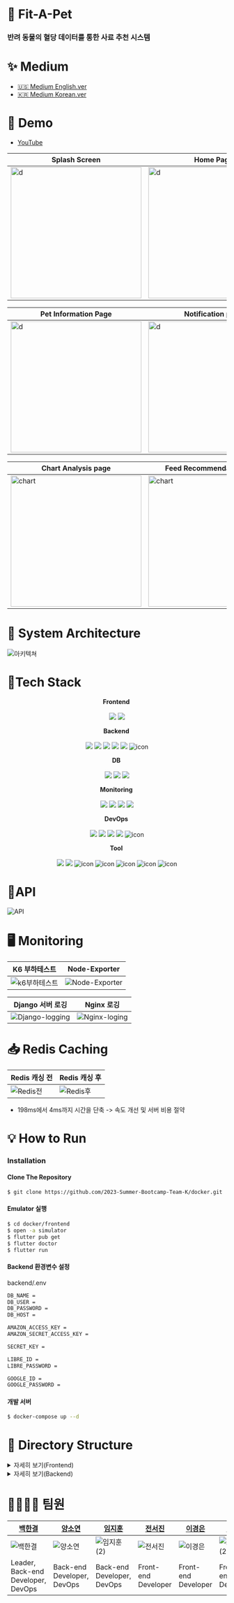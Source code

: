 # 🐶 Fit-A-Pet
<h3>반려 동물의 혈당 데이터를 통한 사료 추천 시스템<br></strong></h3>

# ✨ Medium

- [🇺🇸 Medium English.ver](https://medium.com/@ljh01051826177/fit-a-pet-ba7eb469753c)<br>
- [🇰🇷 Medium Korean.ver](https://medium.com/@ljh01051826177/fit-a-pet-%ED%98%88%EB%8B%B9-%EB%B6%84%EC%84%9D%EC%9D%84-%EA%B8%B0%EB%B0%98%EC%9C%BC%EB%A1%9C-%ED%95%9C-%EB%B0%98%EB%A0%A4%EB%8F%99%EB%AC%BC-%EC%82%AC%EB%A3%8C-%EC%B6%94%EC%B2%9C-%EC%8B%9C%EC%8A%A4%ED%85%9C-980cf430d620)

# 🎥 Demo

- [YouTube](https://youtu.be/VnJvDlnPRvQ) <br>

Splash Screen|Home Page|
-------------|---------|
<img width="300" alt="d" src="https://www.imageconvert.org/uploads/splash_gif1691070542.gif">|<img width="300" alt="d" src="https://www.imageconvert.org/uploads/home_gif1691073364.gif">|

Pet Information Page|Notification page|
-------------------|-----------------|
<img width="300" alt="d" src="https://www.imageconvert.org/uploads/%20%EC%84%A0%ED%83%9D_gif1691070315.gif">|<img width="300" alt="d" src="https://www.imageconvert.org/uploads/_gif1691071136.gif">|

Chart Analysis page|Feed Recommendation Page|
-------------------|------------------------|
<img width="300" alt="chart" src="https://www.imageconvert.org/uploads/chart_gif1691071450.gif">|<img width="300" alt="chart" src="https://www.imageconvert.org/uploads/_gif1691075403.gif">|


# 📐 System Architecture
![아키텍쳐](https://github.com/2023-Summer-Bootcamp-Team-K/.github/assets/127572801/c3ea26f7-c496-4bba-9e6c-d765a8f34862)


# 🔧Tech Stack

<p align="center">
<strong> Frontend <br></strong>
<br>
<img src="https://img.shields.io/badge/flutter-02569B?style=for-the-badge&logo=flutter&logoColor=white"> <img src="https://img.shields.io/badge/dart-0175C2?style=for-the-badge&logo=dart&logoColor=white">
</p>

<p align="center">
<strong> Backend <br></strong>
<br>
<img src="https://img.shields.io/badge/django-092E20?style=for-the-badge&logo=django&logoColor=white"> <img src="https://img.shields.io/badge/gunicorn-499848?style=for-the-badge&logo=gunicorn&logoColor=white"> <img src="https://img.shields.io/badge/DJANGO_REST-ff1709?style=for-the-badge&logo=django&logoColor=white&color=ff1709&labelColor=gray"> <img src="https://img.shields.io/badge/redis-DC382D?style=for-the-badge&logo=redis&logoColor=white"> <img src="https://img.shields.io/badge/nginx-009639?style=for-the-badge&logo=nginx&logoColor=white"> <img src="https://img.shields.io/badge/Swagger-85EA2D?style=for-the-badge&logo=Swagger&logoColor=black" alt="icon" />
</p>

<p align="center">
<strong> DB <br></strong>
<br>
<img src="https://img.shields.io/badge/mysql-4479A1?style=for-the-badge&logo=mysql&logoColor=white"> <img src="https://img.shields.io/badge/Amazon S3-DD344C?style=for-the-badge&logo=Amazon S3&logoColor=white"> <img src="https://img.shields.io/badge/amazonrds-527FFF?style=for-the-badge&logo=amazonrds&logoColor=white">
</p>

<p align="center">
<strong> Monitoring <br></strong>
<br>
<img src="https://img.shields.io/badge/grafana-F46800?style=for-the-badge&logo=grafana&logoColor=white"> <img src="https://img.shields.io/badge/elasticstack-005571?style=for-the-badge&logo=elasticstack&logoColor=white"> <img src="https://img.shields.io/badge/prometheus-E6522C?style=for-the-badge&logo=prometheus&logoColor=white">   <img src="https://img.shields.io/badge/node_exporter-E43526?style=for-the-badge&logoColor=black" >
</p>

<p align="center">
<strong> DevOps <br></strong>
<br>
<img src="https://img.shields.io/badge/docker-2496ED?style=for-the-badge&logo=docker&logoColor=white"> <img src="https://img.shields.io/badge/Amazon AWS-FF9900?style=for-the-badge&logo=Amazon AWS&logoColor=white"> <img src="https://img.shields.io/badge/githubactions-2088FF?style=for-the-badge&logo=githubactions&logoColor=white">  <img src="https://img.shields.io/badge/Amazon EC2-FF9900?style=for-the-badge&logo=Amazon EC2&logoColor=white"> <img src="https://img.shields.io/badge/k6-7D64FF?style=for-the-badge&logo=k6&logoColor=white" alt="icon" /> 
</p>

<p align="center">
<strong> Tool <br></strong>
<br>
<img src="https://img.shields.io/badge/GitKraken-179287?style=for-the-badge&logo=GitKraken&logoColor=white">  <img src="https://img.shields.io/badge/slack-4A154B?style=for-the-badge&logo=slack&logoColor=white"> <img src="https://img.shields.io/badge/figma-5B0BB5?style=for-the-badge&logo=figma&logoColor=white" alt="icon" /> <img src="https://img.shields.io/badge/Postman-FF6C37?style=for-the-badge&logo=Postman&logoColor=white" alt="icon" />  <img src="https://img.shields.io/badge/visualstudiocode-007ACC?style=for-the-badge&logo=visualstudiocode&logoColor=white" alt="icon" /> <img src="https://img.shields.io/badge/notion-000000?style=for-the-badge&logo=notion&logoColor=white" alt="icon" /> <img src="https://img.shields.io/badge/pycharm-D9411E?style=for-the-badge&logo=pycharm&logoColor=white" alt="icon" />
</p>



 
# 📍API
![API](https://github.com/2023-Summer-Bootcamp-Team-K/.github/assets/127572801/390803e9-6af7-4c6b-bcbd-b6c0ad36b456)


# 🖥️ Monitoring

 K6 부하테스트 | Node-Exporter |
---------------|---------------|
![k6부하테스트](https://github.com/2023-Summer-Bootcamp-Team-K/.github/assets/137742302/fbef9dc6-1e41-435e-a7eb-72e549165054)| ![Node-Exporter](https://github.com/2023-Summer-Bootcamp-Team-K/.github/assets/137742302/e286f841-6e3b-4567-bd6e-feeea75d0ae4)|

 Django 서버 로깅 | Nginx 로깅 |
---------------|---------------|
![Django-logging](https://github.com/2023-Summer-Bootcamp-Team-K/.github/assets/137742302/f633af9b-5cda-4aa2-a938-88417b9183c6)|![Nginx-loging](https://github.com/2023-Summer-Bootcamp-Team-K/.github/assets/137742302/26e59dcf-b5c1-474a-8959-24c347d5051c)|


# 📥 Redis Caching
Redis 캐싱 전 | Redis 캐싱 후 |
--------------|---------------|
![Redis전](https://github.com/2023-Summer-Bootcamp-Team-K/.github/assets/137742302/e456e2c2-9f8b-4da4-821a-11943eeface2)| ![Redis후](https://github.com/2023-Summer-Bootcamp-Team-K/.github/assets/137742302/f3dba902-c2aa-419a-93a5-c6aceeb162b8)|

- 198ms에서 4ms까지 시간을 단축 -> 속도 개선 및 서버 비용 절약

# 💡 How to Run

### Installation

#### Clone The Repository
```bash
$ git clone https://github.com/2023-Summer-Bootcamp-Team-K/docker.git
```

#### Emulator 실행
```bash
$ cd docker/frontend
$ open -a simulator
$ flutter pub get
$ flutter doctor
$ flutter run
```

#### Backend 환경변수 설정
backend/.env
```bash
DB_NAME =
DB_USER =
DB_PASSWORD = 
DB_HOST = 

AMAZON_ACCESS_KEY = 
AMAZON_SECRET_ACCESS_KEY =

SECRET_KEY = 

LIBRE_ID = 
LIBRE_PASSWORD =

GOOGLE_ID = 
GOOGLE_PASSWORD = 
```

#### 개발 서버
```bash
$ docker-compose up --d
```

# 📂 Directory Structure
<details>
<summary>자세히 보기(Frontend)</summary>
<div>

```bash
📦lib
 ┣ 📂components
 ┃ ┣ 📜info_card.dart
 ┃ ┣ 📜notification.dart
 ┃ ┗ 📜side_menu.dart
 ┣ 📂model
 ┃ ┗ 📜user.dart
 ┣ 📂page
 ┃ ┣ 📜create_page.dart
 ┃ ┣ 📜edit_page.dart
 ┃ ┗ 📜pet_info.dart
 ┣ 📂screens
 ┃ ┣ 📜chart_screen.dart
 ┃ ┣ 📜feed.dart
 ┃ ┣ 📜home_screen.dart
 ┃ ┗ 📜splash_screen.dart
 ┣ 📂widgets
 ┃ ┣ 📜daily_chart.dart
 ┃ ┣ 📜monthly_chart.dart
 ┃ ┗ 📜weekly_chart.dart
 ┣ 📜constant.dart
 ┣ 📜main.dart
 ┗ 📜profile_pic.dart
```

</div>
</details>

<details>
<summary>자세히 보기(Backend)</summary>
<div>

```bash
📦backend
 ┣ 📂codeNumber
 ┃ ┣ 📂migrations
 ┃ ┃ ┣ 📜0001_initial.py
 ┃ ┃ ┣ 📜0002_codenumber_device_num.py
 ┃ ┃ ┣ 📜0003_alter_codenumber_device_num.py
 ┃ ┃ ┣ 📜0004_alter_codenumber_device_num.py
 ┃ ┃ ┣ 📜0005_alter_codenumber_device_num.py
 ┃ ┃ ┣ 📜0006_alter_codenumber_device_num.py
 ┃ ┃ ┣ 📜0007_alter_codenumber_device_num.py
 ┃ ┃ ┗ 📜__init__.py
 ┃ ┣ 📜__init__.py
 ┃ ┣ 📜admin.py
 ┃ ┣ 📜apps.py
 ┃ ┣ 📜models.py
 ┃ ┣ 📜tests.py
 ┃ ┗ 📜views.py
 ┣ 📂config
 ┃ ┣ 📂__pycache__
 ┃ ┃ ┣ 📜__init__.cpython-311.pyc
 ┃ ┃ ┣ 📜settings.cpython-311.pyc
 ┃ ┃ ┣ 📜urls.cpython-311.pyc
 ┃ ┃ ┗ 📜wsgi.cpython-311.pyc
 ┃ ┣ 📂scripts
 ┃ ┃ ┗ 📜deploy.sh
 ┃ ┣ 📜__init__.py
 ┃ ┣ 📜asgi.py
 ┃ ┣ 📜settings.py
 ┃ ┣ 📜urls.py
 ┃ ┗ 📜wsgi.py
 ┣ 📂data
 ┃ ┣ 📂migrations
 ┃ ┃ ┣ 📜0001_initial.py
 ┃ ┃ ┣ 📜0002_data_code.py
 ┃ ┃ ┣ 📜0003_alter_data_code.py
 ┃ ┃ ┣ 📜0004_alter_data_code.py
 ┃ ┃ ┣ 📜0005_remove_data_cur_bloodsugar_and_more.py
 ┃ ┃ ┗ 📜__init__.py
 ┃ ┣ 📂scheduler_crawling
 ┃ ┃ ┣ 📂__pycache__
 ┃ ┃ ┃ ┣ 📜__init__.cpython-311.pyc
 ┃ ┃ ┃ ┗ 📜crawling.cpython-311.pyc
 ┃ ┃ ┣ 📂csv_file
 ┃ ┃ ┃ ┗ 📜sample.csv
 ┃ ┃ ┣ 📜__init__.py
 ┃ ┃ ┣ 📜chromedriver
 ┃ ┃ ┣ 📜crawling.py
 ┃ ┃ ┗ 📜schedulers.py
 ┃ ┣ 📜__init__.py
 ┃ ┣ 📜admin.py
 ┃ ┣ 📜apps.py
 ┃ ┣ 📜models.py
 ┃ ┣ 📜serializers.py
 ┃ ┣ 📜tests.py
 ┃ ┣ 📜urls.py
 ┃ ┗ 📜views.py
 ┣ 📂feed
 ┃ ┣ 📂migrations
 ┃ ┃ ┣ 📜0001_initial.py
 ┃ ┃ ┣ 📜0002_meat_description_meat_image_url_oil_description_and_more.py
 ┃ ┃ ┣ 📜0003_alter_meat_image_url_alter_oil_image_url_and_more.py
 ┃ ┃ ┗ 📜__init__.py
 ┃ ┣ 📜__init__.py
 ┃ ┣ 📜admin.py
 ┃ ┣ 📜apps.py
 ┃ ┣ 📜models.py
 ┃ ┣ 📜serializers.py
 ┃ ┣ 📜tests.py
 ┃ ┣ 📜urls.py
 ┃ ┗ 📜views.py
 ┣ 📂pet
 ┃ ┣ 📂migrations
 ┃ ┃ ┣ 📜0001_initial.py
 ┃ ┃ ┣ 📜0002_pet_gender_pet_profile_url.py
 ┃ ┃ ┣ 📜0003_meat_oil_supplement.py
 ┃ ┃ ┣ 📜0003_pet_feed_pet_sore_spot.py
 ┃ ┃ ┣ 📜0004_alter_pet_gender.py
 ┃ ┃ ┣ 📜0004_mixedfeed.py
 ┃ ┃ ┣ 📜0005_alter_pet_profile_url.py
 ┃ ┃ ┣ 📜0005_remove_mixedfeed_meat_remove_mixedfeed_oil_and_more.py
 ┃ ┃ ┣ 📜0006_pet_user.py
 ┃ ┃ ┣ 📜0007_alter_pet_user.py
 ┃ ┃ ┣ 📜0007_remove_pet_user.py
 ┃ ┃ ┣ 📜0008_pet_user.py
 ┃ ┃ ┣ 📜0009_alter_pet_user.py
 ┃ ┃ ┣ 📜0010_alter_pet_user.py
 ┃ ┃ ┣ 📜0011_pet_profile_image_alter_pet_profile_url.py
 ┃ ┃ ┣ 📜0012_merge_20230718_1513.py
 ┃ ┃ ┣ 📜0013_alter_pet_feed_alter_pet_gender_alter_pet_sore_spot_and_more.py
 ┃ ┃ ┣ 📜0014_alter_pet_started_date.py
 ┃ ┃ ┣ 📜0015_alter_pet_started_date.py
 ┃ ┃ ┣ 📜0017_pet_user.py
 ┃ ┃ ┣ 📜0019_pet_profile_image.py
 ┃ ┃ ┣ 📜0020_remove_pet_profile_url.py
 ┃ ┃ ┣ 📜0021_pet_profile_url.py
 ┃ ┃ ┣ 📜0022_alter_pet_gender.py
 ┃ ┃ ┗ 📜__init__.py
 ┃ ┣ 📜__init__.py
 ┃ ┣ 📜admin.py
 ┃ ┣ 📜apps.py
 ┃ ┣ 📜forms.py
 ┃ ┣ 📜models.py
 ┃ ┣ 📜serializers.py
 ┃ ┣ 📜tests.py
 ┃ ┣ 📜urls.py
 ┃ ┗ 📜views.py
 ┣ 📂suggestion
 ┃ ┣ 📂migrations
 ┃ ┃ ┣ 📜0001_initial.py
 ┃ ┃ ┣ 📜0002_alter_suggestion_table.py
 ┃ ┃ ┣ 📜0003_delete_suggestion.py
 ┃ ┃ ┣ 📜0004_initial.py
 ┃ ┃ ┗ 📜__init__.py
 ┃ ┣ 📜__init__.py
 ┃ ┣ 📜admin.py
 ┃ ┣ 📜apps.py
 ┃ ┣ 📜models.py
 ┃ ┣ 📜serializers.py
 ┃ ┣ 📜tests.py
 ┃ ┣ 📜urls.py
 ┃ ┗ 📜views.py
 ┣ 📜.env
 ┣ 📜.gitignore
 ┣ 📜Dockerfile
 ┣ 📜dump.rdb
 ┣ 📜manage.py
 ┗ 📜requirements.txt
```
</div>
</details>

# 👨‍👩‍👧‍👦 팀원

[백한결](https://github.com/baekhangyeol)|[양소연](https://github.com/Xoeon)|[임지훈](https://github.com/limjihoon99)|[전서진](https://github.com/seojinJeon)|[이경은](https://github.com/kyungeunlee07)|[조승연](https://github.com/moanuna)|
------|------|------|--------------------------------------|------|-----|
![백한결](https://github.com/2023-Summer-Bootcamp-Team-K/.github/assets/127572801/fe5a3d0b-144c-42c8-8268-745c1739ebcc) | ![양소연](https://github.com/2023-Summer-Bootcamp-Team-K/.github/assets/127572801/35e6453b-85f2-46e1-b68a-1ddfdf278a19) | ![임지훈 (2)](https://github.com/2023-Summer-Bootcamp-Team-K/.github/assets/127572801/07732ff1-fbb6-4292-9c52-eb2408b16fc4) | ![전서진](https://github.com/2023-Summer-Bootcamp-Team-K/.github/assets/127572801/c620ffde-9f95-4edb-a7d5-41b2b86981f5) | ![이경은](https://github.com/2023-Summer-Bootcamp-Team-K/.github/assets/127572801/76b4dc56-d8ed-4dc7-b883-24f14e075ba5) | ![조승연 (2)](https://github.com/2023-Summer-Bootcamp-Team-K/.github/assets/127572801/710751a4-44a7-452e-98e7-343b9d6f9bb3) | 
Leader, Back-end Developer, DevOps|Back-end Developer, DevOps|Back-end Developer, DevOps|Front-end Developer|Front-end Developer|Front-end Developer|
